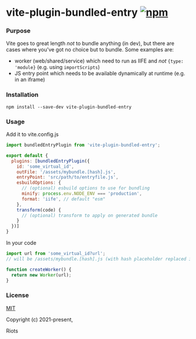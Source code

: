 # vite-plugin-bundled-entry [![npm](https://img.shields.io/npm/v/vite-plugin-bundled-entry.svg)](https://www.npmjs.com/package/vite-plugin-bundled-entry)

### Purpose

Vite goes to great length *not* to bundle anything (in dev), but there are cases where you've got no choice but to bundle.
Some examples are:
- worker (web/shared/service) which need to run as IIFE and *not* `{type: 'module}` (e.g. using `importScripts`)
- JS entry point which needs to be available dynamically at runtime (e.g. in an iframe)

### Installation

```
npm install --save-dev vite-plugin-bundled-entry
```

### Usage

Add it to vite.config.js

```js
import bundledEntryPlugin from 'vite-plugin-bundled-entry';

export default {
  plugins: [bundledEntryPlugin({
    id: 'some_virtual_id',
    outFile: '/assets/mybundle.[hash].js',
    entryPoint: 'src/path/to/entryfile.js',
    esbuildOptions: {
      // (optional) esbuild options to use for bundling
      minify: process.env.NODE_ENV === 'production',
      format: 'iife', // default "esm"
    },
    transform(code) {
      // (optional) transform to apply on generated bundle
    }
  })]
}
```

In your code

```js
import url from 'some_virtual_id?url';
// will be /assets/mybundle.[hash].js (with hash placeholder replaced in build mode)

function createWorker() {
  return new Worker(url);
}
```

### License

[MIT](https://opensource.org/licenses/MIT)

Copyright (c) 2021-present, <DIV>Riots
